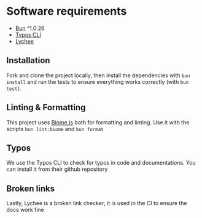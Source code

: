 # Software requirements

- [Bun](https://bun.sh) ^1.0.26
- [Typos CLI](https://github.com/crate-ci/typos)
- [Lychee](https://github.com/lycheeverse/lychee)

## Installation

Fork and clone the project locally, then install the dependencies with `bun install` and run the tests to ensure everything works correctly (with `bun test`).

## Linting & Formatting

This project uses [Biome.js](https://biomejs.dev) both for formatting and linting. Use it with the scripts `bun lint:biome` and `bun format`

## Typos

We use the Typos CLI to check for typos in code and documentations. You can install it from their github repository

## Broken links

Lastly, Lychee is a broken link checker; it is used in the CI to ensure the docs work fine
